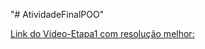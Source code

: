 "# AtividadeFinalPOO" 

[Link do Vídeo-Etapa1 com resolução melhor:](https://drive.google.com/file/d/1jQjh0mxefejDB2eCvyl9mlRztRrvmnNz/view?usp=drive_link)
